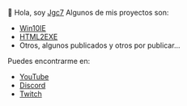 👋 Hola, soy [Jgc7](http://tinyurl.com/Jgc777)
Algunos de mis proyectos son:
- [Win10IE](http://tinyurl.com/Win10IE-web)
- [HTML2EXE](http://tinyurl.com/HTML2EXE-web)
- Otros, algunos publicados y otros por publicar...

Puedes encontrarme en:
- [YouTube](http://bit.ly/7777j7)
- [Discord](http://discord.com/users/889045882874495036)
- [Twitch](https://www.twitch.tv/jgc9884)
